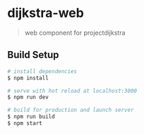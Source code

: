 # dijkstra-web

> web component for projectdijkstra

## Build Setup

``` bash
# install dependencies
$ npm install

# serve with hot reload at localhost:3000
$ npm run dev

# build for production and launch server
$ npm run build
$ npm start
```
